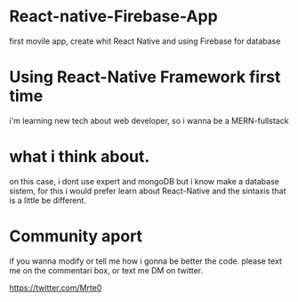 # React-native-Firebase-App
first movile app, create whit React Native and using Firebase for database


# Using React-Native Framework first time
i'm learning new tech about web developer, so i wanna be a MERN-fullstack

# what i think about.
on this case, i dont use expert and mongoDB but i know make a database sistem,
for this i would prefer learn about React-Native and the sintaxis that
is a little be different.

# Community aport
if you wanna modify or tell me how i gonna be better the code.
please text me on the commentari box, or text me DM on twitter.

https://twitter.com/Mrte0
